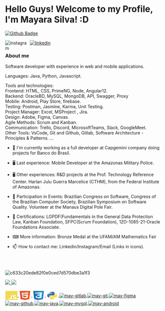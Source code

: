 <h4 align="center">

 #  Hello Guys! Welcome to my Profile, I'm Mayara Silva! :D

[![Github Badge](https://img.shields.io/badge/-Github-000?style=flat-square&logo=Github&logoColor=white&link=https://github.com/mayaradeveloper)](https://github.com/mayaradeveloper)

 <a href="https://www.instagram.com/mayara.jds/">
    <img align="left" width="80px" src="https://i.ibb.co/qkGSp1D/instagram.png" alt="instagram" style="vertical-align:top;">
  </a> 
  <a href="https://www.linkedin.com/in/mayarajds">
    <img width="80px" src="https://i.ibb.co/RyZx12b/linkedin.png" alt="linkedin" style="vertical-align:top;">
  </a>
</div>

### About me

Software developer with experience in web and mobile applications.<br>

Languages: Java, Python, Javascript. <br>

Tools and technologies:<br>
Frontend: HTML, CSS, PrimeNG, Node, Angular12.<br>
Backend: OracleBD, MySQL, MongoDB, API, Swagger, Proxy<br>
Mobile: Android, Play Store, firebase. <br>
Testing: Postman, Jasmine, Karma, Unit Testing.<br>
Project Manager: Excel, MSProject , Jira. <br>
Design: Adobe, Figma, Canvas. <br>
Agile Methods: Scrum and Kanban. <br>
Communication: Trello, Discord, MicrosoftTeams, Slack, GoogleMeet.<br>
Other Tools: VsCode, Git and Github, Gitlab, Software Architecture - Principles & Patterns. ... <br>


- 🔭 I'm currently working as a full developer at Capgemini company doing projects for Banco do Brasil.
- 🖥 Last experience: Mobile Developer at the Amazonas Military Police.
- 🖥 Other experiences: R&D projects at the Prof. Technology Reference Center. Harlan Julu Guerra Marcelice (CTHM), from the Federal Institute of Amazonas.
- 📅 Participation in Events: Brazilian Congress on Software, Congress of the Brazilian Computer Society, Brazilian Symposium on Software Quality. Volunteer at the Manaus Digital Pole Fair.
- 📜 Certifications: LGPDF(Fundamentals in the General Data Protection Law, Kanban Foundation, SFPC(Scrum Foundation), 1ZO-1085-21-Oracle Foundations Associate.
- ⌨ More information: Bronze Medal at the UFAM/AM Mathematics Fair

- 📫 How to contact me: Linkedin/Instagram/Email (Links in icons).
<br>
<br>

![c633c20ede82f0e0ced7d570dbe3a1f3](https://user-images.githubusercontent.com/70382532/138322189-2db8df52-9dcb-40a0-88a8-c365466bd33d.gif)



<div>
<a href="https://github.com/mayaradeveloper">
<img height="180em" src="https://github-readme-stats.vercel.app/api/top-langs/?username=mayaradeveloper&layout=compact&langs_count=7&theme=dracula"/>
<img height="180em" src="https://github-readme-stats.vercel.app/api?username=mayaradeveloper&show_icons=true&theme=dracula&include_all_commits=true&count_private=true"/>
</div>
 
 <link rel = "stylesheet" href = "https://cdn.jsdelivr.net/gh/devicons/devicon@v2.14.0/devicon.min.css">
<i class = "devicon-adonisjs-original colori"> </i>

<div style="display: inline_block"><br>
  <img align="center" alt="may-Js" height="30" width="40" src="https://raw.githubusercontent.com/devicons/devicon/master/icons/javascript/javascript-plain.svg" title = "JAVASCRIPT">
  <img align="center" alt="may-HTML" height="30" width="40" src="https://raw.githubusercontent.com/devicons/devicon/master/icons/html5/html5-original.svg" title = "HTML5">
  <img align="center" alt="may-CSS" height="30" width="40" src="https://raw.githubusercontent.com/devicons/devicon/master/icons/css3/css3-original.svg" title = "CSS">
  <img align="center" alt="may-Python" height="30" width="40" src="https://raw.githubusercontent.com/devicons/devicon/master/icons/python/python-original.svg" title = "PYTHON">
  <img align="center" alt="may-gitlab" height="30" width="40" src="https://cdn.jsdelivr.net/gh/devicons/devicon/icons/gitlab/gitlab-original.svg" title = "GITLAB" />
  <img align="center" alt="may-git" height="30" width="40" src="https://cdn.jsdelivr.net/gh/devicons/devicon/icons/git/git-original.svg" title = "GIT" />
  <img align="center" alt="may-figma" height="30" width="40" src="https://cdn.jsdelivr.net/gh/devicons/devicon/icons/figma/figma-original.svg" title = "FIGMA"/>
  <img align="center" alt="may-github" height="30" width="40px" src="https://cdn.jsdelivr.net/gh/devicons/devicon/icons/github/github-original.svg" title = "GITHUB"/>
</svg>
  <img align="center" alt="may-java" height="30" width="40px" src="https://cdn.jsdelivr.net/gh/devicons/devicon/icons/java/java-original.svg" title = "JAVA"/>
  <img align="center" alt="may-mysql" height="30" width="40px" src="https://cdn.jsdelivr.net/gh/devicons/devicon/icons/mysql/mysql-original.svg" title = "MYSQL"/>
  <img align="center" alt="may-android" height="30" width="40px" src="https://cdn.jsdelivr.net/gh/devicons/devicon/icons/android/android-original.svg" title = "ANDROID"/>

 
 
  ##
  

